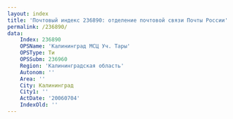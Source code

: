 ```yaml
---
layout: index
title: 'Почтовый индекс 236890: отделение почтовой связи Почты России'
permalink: /236890/
data:
    Index: 236890
    OPSName: 'Калининград МСЦ Уч. Тары'
    OPSType: Ти
    OPSSubm: 236960
    Region: 'Калининградская область'
    Autonom: ''
    Area: ''
    City: Калининград
    City1: ''
    ActDate: '20060704'
    IndexOld: ''
---
```

